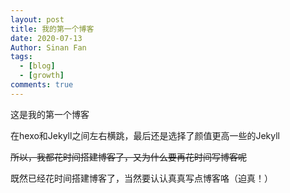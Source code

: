 ```yaml
---
layout: post
title: 我的第一个博客
date: 2020-07-13
Author: Sinan Fan
tags:
  - [blog]
  - [growth]
comments: true
---
```


这是我的第一个博客

在hexo和Jekyll之间左右横跳，最后还是选择了颜值更高一些的Jekyll

~~所以，我都花时间搭建博客了，又为什么要再花时间写博客呢~~

既然已经花时间搭建博客了，当然要认认真真写点博客咯（迫真！）

